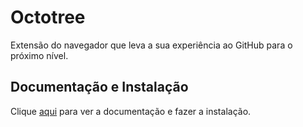 # Octotree

Extensão do navegador que leva a sua experiência ao GitHub para o próximo nível.

## Documentação e Instalação

Clique [aqui](https://chrome.google.com/webstore/detail/octotree/bkhaagjahfmjljalopjnoealnfndnagc/related?hl=pt-BR) para ver a documentação e fazer a instalação.
